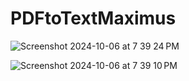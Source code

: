 # PDFtoTextMaximus

![Screenshot 2024-10-06 at 7 39 24 PM](https://github.com/user-attachments/assets/c1a41640-b4ef-4fb5-88c2-8b0e9137507e)

![Screenshot 2024-10-06 at 7 39 10 PM](https://github.com/user-attachments/assets/c95b8cfe-7a49-47b4-9581-44e11477a9e3)

